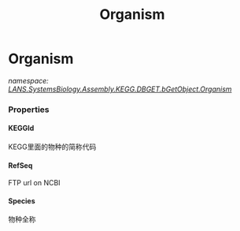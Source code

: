 ﻿---
title: Organism
---

# Organism
_namespace: [LANS.SystemsBiology.Assembly.KEGG.DBGET.bGetObject.Organism](N-LANS.SystemsBiology.Assembly.KEGG.DBGET.bGetObject.Organism.html)_





### Properties

#### KEGGId
KEGG里面的物种的简称代码
#### RefSeq
FTP url on NCBI
#### Species
物种全称

